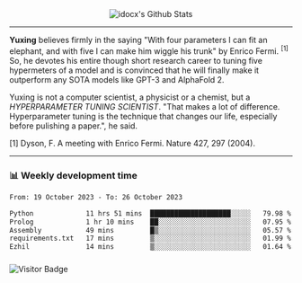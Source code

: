 <div align="center">
    <img align="center" src="https://github-readme-stats.vercel.app/api?username=idocx&show_icons=true&count_private=true&hide_border=true" alt="idocx's Github Stats"></img>
</div>

---

**Yuxing** believes firmly in the saying "With four parameters I can fit an elephant, and with five I can make him wiggle his trunk" by Enrico Fermi. <sup>[1]</sup> So, he devotes his entire though short research career to tuning five hypermeters of a model and is convinced that he will finally make it outperform any SOTA models like GPT-3 and AlphaFold 2.

Yuxing is not a computer scientist, a physicist or a chemist, but a *HYPERPARAMETER TUNING SCIENTIST*. "That makes a lot of difference. Hyperparameter tuning is the technique that changes our life, especially before pulishing a paper.", he said.

[1] Dyson, F. A meeting with Enrico Fermi. Nature 427, 297 (2004).


---

### 📊 Weekly development time
<!--START_SECTION:waka-->

```txt
From: 19 October 2023 - To: 26 October 2023

Python             11 hrs 51 mins  ████████████████████░░░░░   79.98 %
Prolog             1 hr 10 mins    ██░░░░░░░░░░░░░░░░░░░░░░░   07.95 %
Assembly           49 mins         █▒░░░░░░░░░░░░░░░░░░░░░░░   05.57 %
requirements.txt   17 mins         ▒░░░░░░░░░░░░░░░░░░░░░░░░   01.99 %
Ezhil              14 mins         ▒░░░░░░░░░░░░░░░░░░░░░░░░   01.64 %
```

<!--END_SECTION:waka-->

### 

![Visitor Badge](https://visitor-badge.laobi.icu/badge?page_id=idocx.idocx)